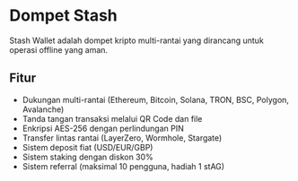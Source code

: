 # Dompet Stash

Stash Wallet adalah dompet kripto multi-rantai yang dirancang untuk operasi offline yang aman.

## Fitur
- Dukungan multi-rantai (Ethereum, Bitcoin, Solana, TRON, BSC, Polygon, Avalanche)
- Tanda tangan transaksi melalui QR Code dan file
- Enkripsi AES-256 dengan perlindungan PIN
- Transfer lintas rantai (LayerZero, Wormhole, Stargate)
- Sistem deposit fiat (USD/EUR/GBP)
- Sistem staking dengan diskon 30%
- Sistem referral (maksimal 10 pengguna, hadiah 1 stAG)